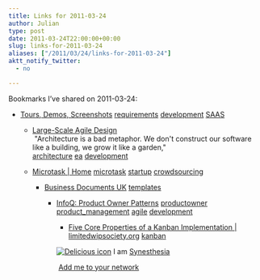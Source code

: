 ```yaml
---
title: Links for 2011-03-24
author: Julian
type: post
date: 2011-03-24T22:00:00+00:00
slug: links-for-2011-03-24 
aliases: ["/2011/03/24/links-for-2011-03-24"]
aktt_notify_twitter:
  - no

---
```

Bookmarks I&#8217;ve shared on 2011-03-24:

  * [Tours, Demos, Screenshots][1] 
    [requirements][2] [development][3] [SAAS][4] </li> 
    
      * [Large-Scale Agile Design][5]  
        &nbsp;"Architecture is a bad metaphor. We don't construct our software like a building, we grow it like a garden,"&nbsp;  
        [architecture][6] [ea][7] [development][3] 
      * [Microtask | Home][8] 
        [microtask][9] [startup][10] [crowdsourcing][11] </li> 
        
          * [Business Documents UK][12] 
            [templates][13] </li> 
            
              * [InfoQ: Product Owner Patterns][14] 
                [productowner][15] [product_management][16] [agile][17] [development][3] </li> 
                
                  * [Five Core Properties of a Kanban Implementation | limitedwipsociety.org][18] 
                    [kanban][19] </li> </ul> 
                    
                    <p class="deliciouslink">
                      <a href="https://del.icio.us/synesthesia" title="See all my bookmarks on del.icio.us"><img src="https://www.synesthesia.co.uk/images/deliciousicon.jpg" alt="Delicious icon" /></a>&nbsp;I am <a href="https://del.icio.us/synesthesia" title="See all my bookmarks on del.icio.us">Synesthesia</a>
                    </p>
                    
                    <p class="deliciouslink">
                      <a href="https://del.icio.us/network?add=synesthesia" title="Add me to your del.icio.us network"><img src="https://www.synesthesia.co.uk/images/add.gif" alt="" /></a>&nbsp;<a href="https://del.icio.us/network?add=synesthesia" title="Add me to your del.icio.us network">Add me to your network</a>
                    </p>

 [1]: https://www.gatherspace.com/index.html
 [2]: https://www.delicious.com/synesthesia/requirements
 [3]: https://www.delicious.com/synesthesia/development
 [4]: https://www.delicious.com/synesthesia/SAAS
 [5]: https://www.infoq.com/articles/large-scale-agile-design-and-architecture
 [6]: https://www.delicious.com/synesthesia/architecture
 [7]: https://www.delicious.com/synesthesia/ea
 [8]: https://www.microtask.com/homexqxq1
 [9]: https://www.delicious.com/synesthesia/microtask
 [10]: https://www.delicious.com/synesthesia/startup
 [11]: https://www.delicious.com/synesthesia/crowdsourcing
 [12]: https://business-docs.co.uk/
 [13]: https://www.delicious.com/synesthesia/templates
 [14]: https://www.infoq.com/news/2011/03/product-owner-patterns
 [15]: https://www.delicious.com/synesthesia/productowner
 [16]: https://www.delicious.com/synesthesia/product_management
 [17]: https://www.delicious.com/synesthesia/agile
 [18]: https://www.limitedwipsociety.org/2010/04/11/five-core-properties-of-a-kanban-implementation
 [19]: https://www.delicious.com/synesthesia/kanban
